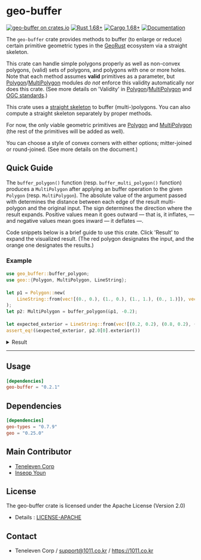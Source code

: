 # geo-buffer

[![geo-buffer on crates.io](https://img.shields.io/crates/d/geo-buffer.svg)](https://crates.io/crates/geo-buffer)
[![Rust 1.68+](https://img.shields.io/badge/rust-1.68+-orange.svg)](https://www.rust-lang.org)
[![Cargo 1.68+](https://img.shields.io/badge/cargo-1.68+-blue.svg)](https://www.rust-lang.org)
[![Documentation](https://img.shields.io/docsrs/geo-buffer/latest.svg)](https://docs.rs/geo-buffer)

The `geo-buffer` crate provides methods to buffer (to enlarge or reduce) certain
primitive geometric types in the [GeoRust] ecosystem via a straight skeleton.

This crate can handle simple polygons properly as well as non-convex polygons, (valid) sets of polygons, and polygons with one or more holes.
Note that each method assumes **valid** primitives as a parameter, but [Polygon][Polygon module]/[MultiPolygon][MultiPolygon module] modules
_do not_ enforce this validity automatically nor does this crate. (See more details on 'Validity' in [Polygon][Polygon module]/[MultiPolygon][MultiPolygon module]
and [OGC standards].)

This crate uses a [straight skeleton] to buffer (multi-)polygons. You can also compute a straight skeleton separately by proper methods.

For now, the only viable geometric primitives are [Polygon][Polygon module] and [MultiPolygon][MultiPolygon module] (the rest of the primitives will be added as well).

You can choose a style of convex corners with either options; mitter-joined or round-joined. (See more details on the document.)

## Quick Guide

The `buffer_polygon()` function (resp. `buffer_multi_polygon()` function) produces a `MultiPolygon` after applying
an buffer operation to the given `Polygon` (resp. `MultiPolygon`). The absolute value of the argument passed with
determines the distance between each edge of the result multi-polygon and the original input. The sign determines the direction
where the result expands. Positive values mean it goes outward &#8212; that is, it inflates, &#8212; and negative values mean goes inward
&#8212; it deflates &#8212;.

Code snippets below is a brief guide to use this crate. Click 'Result' to expand the visualized result.
(The red polygon designates the input, and the orange one designates the results.)

### Example

```rust
use geo_buffer::buffer_polygon;
use geo::{Polygon, MultiPolygon, LineString};

let p1 = Polygon::new(
    LineString::from(vec![(0., 0.), (1., 0.), (1., 1.), (0., 1.)]), vec![],
);
let p2: MultiPolygon = buffer_polygon(&p1, -0.2);

let expected_exterior = LineString::from(vec![(0.2, 0.2), (0.8, 0.2), (0.8, 0.8), (0.2, 0.8), (0.2, 0.2)]);
assert_eq!(&expected_exterior, p2.0[0].exterior())

```

<details>
<summary style="cursor:pointer"> Result </summary>
<img src="./example.svg" style="padding: 25px 30%;"/>
</details>

---

## Usage

```toml
[dependencies]
geo-buffer = "0.2.1"
```

## Dependencies

```toml
[dependencies]
geo-types = "0.7.9"
geo = "0.25.0"
```

## Main Contributor

- [Teneleven Corp](https://1011.co.kr)
- [Inseop Youn](https://github.com/pinebananais)

## License

The geo-buffer crate is licensed under the Apache License (Version 2.0)

- Details : [LICENSE-APACHE](http://www.apache.org/licenses/LICENSE-2.0)

## Contact

- Teneleven Corp / support@1011.co.kr / https://1011.co.kr

[GeoRust]: https://georust.org
[Polygon module]: https://docs.rs/geo/0.24.1/geo/geometry/struct.Polygon.html
[MultiPolygon module]: https://docs.rs/geo/0.24.1/geo/geometry/struct.MultiPolygon.html
[OGC standards]: https://www.ogc.org/standard/sfa/
[straight skeleton]: https://en.wikipedia.org/wiki/Straight_skeleton
